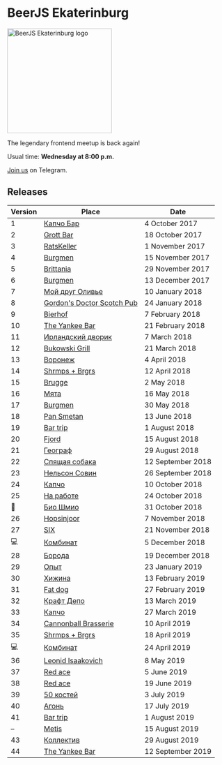 # BeerJS Ekaterinburg

<img src="https://github.com/beerjs/ekb/blob/master/logo.png?raw=true" alt="BeerJS Ekaterinburg logo" width="240" height="240" />

The legendary frontend meetup is back again!

Usual time: **Wednesday at 8:00 p.m.**

[Join us](https://t.me/beerjs_ekb) on Telegram.

## Releases

Version | Place                                                       | Date
--------|-------------------------------------------------------------|------------------
1       | [Капчо Бар](https://github.com/beerjs/ekb/issues/1)         | 4 October 2017
2       | [Grott Bar](https://github.com/beerjs/ekb/issues/2)         | 18 October 2017
3       | [RatsKeller](https://github.com/beerjs/ekb/issues/3)        | 1 November 2017
4       | [Burgmen](https://github.com/beerjs/ekb/issues/4)           | 15 November 2017
5       | [Brittania](https://github.com/beerjs/ekb/issues/5)         | 29 November 2017
6       | [Burgmen](https://github.com/beerjs/ekb/issues/6)           | 13 December 2017
7       | [Мой друг Оливье](https://github.com/beerjs/ekb/issues/7)   | 10 January 2018
8       | [Gordon's Doctor Scotch Pub](https://github.com/beerjs/ekb/issues/8) | 24 January 2018
9       | [Bierhof](https://github.com/beerjs/ekb/issues/9)           | 7 February 2018
10      | [The Yankee Bar](https://github.com/beerjs/ekb/issues/10)   | 21 February 2018
11      | [Ирландский дворик](https://github.com/beerjs/ekb/issues/11)| 7 March 2018
12      | [Bukowski Grill](https://github.com/beerjs/ekb/issues/12)   | 21 March 2018
13      | [Воронеж](https://github.com/beerjs/ekb/issues/13)          | 4 April 2018
14      | [Shrmps + Brgrs](https://github.com/beerjs/ekb/issues/14)   | 12 April 2018
15      | [Brugge](https://github.com/beerjs/ekb/issues/15)           | 2 May 2018
16      | [Мята](https://github.com/beerjs/ekb/issues/16)             | 16 May 2018
17      | [Burgmen](https://github.com/beerjs/ekb/issues/17)          | 30 May 2018
18      | [Pan Smetan](https://github.com/beerjs/ekb/issues/18)       | 13 June 2018
19      | [Bar trip](https://github.com/beerjs/ekb/issues/19)         | 1 August 2018
20      | [Fjord](https://github.com/beerjs/ekb/issues/20)            | 15 August 2018
21      | [Географ](https://github.com/beerjs/ekb/issues/21)          | 29 August 2018
22      | [Спящая собака](https://github.com/beerjs/ekb/issues/22)    | 12 September 2018
23      | [Нельсон Совин](https://github.com/beerjs/ekb/issues/23)    | 26 September 2018
24      | [Капчо](https://github.com/beerjs/ekb/issues/24)            | 10 October 2018
25      | [На работе](https://github.com/beerjs/ekb/issues/25)        | 24 October 2018
🍷      | [Био Шмио](https://github.com/beerjs/ekb/issues/27)         | 31 October 2018
26      | [Hopsinjoor](https://github.com/beerjs/ekb/issues/28)       | 7 November 2018
27      | [SIX](https://github.com/beerjs/ekb/issues/29)              | 21 November 2018 
💻      | [Комбинат](https://github.com/beerjs/ekb/issues/30)         | 5 December 2018
28      | [Борода](https://github.com/beerjs/ekb/issues/31)           | 19 December 2018
29      | [Опыт](https://github.com/beerjs/ekb/issues/32)             | 23 January 2019
30      | [Хижина](https://github.com/beerjs/ekb/issues/33)           | 13 February 2019
31      | [Fat dog](https://github.com/beerjs/ekb/issues/34)          | 27 February 2019
32      | [Крафт Депо](https://github.com/beerjs/ekb/issues/35)       | 13 March 2019
33      | [Капчо](https://github.com/beerjs/ekb/issues/36)            | 27 March 2019
34      | [Cannonball Brasserie](https://github.com/beerjs/ekb/issues/38) | 10 April 2019
35      | [Shrmps + Brgrs](https://github.com/beerjs/ekb/issues/39)   | 18 April 2019
💻      | [Комбинат](https://github.com/beerjs/ekb/issues/40)         | 24 April 2019
36      | [Leonid Isaakovich](https://github.com/beerjs/ekb/issues/41) | 8 May 2019
37      | [Red ace](https://github.com/beerjs/ekb/issues/43)          | 5 June 2019
38      | [Red ace](https://github.com/beerjs/ekb/issues/44)          | 19 June 2019
39      | [50 костей](https://github.com/beerjs/ekb/issues/45)        | 3 July 2019
40      | [Агонь](https://github.com/beerjs/ekb/issues/46)            | 17 July 2019
41      | [Bar trip](https://github.com/beerjs/ekb/issues/48)         | 1 August 2019
–       | [Metis](https://github.com/beerjs/ekb/issues/49)            | 15 August 2019
43      | [Коллектив](https://github.com/beerjs/ekb/issues/50)        | 29 August 2019
44      | [The Yankee Bar](https://github.com/beerjs/ekb/issues/51)   | 12 September 2019

